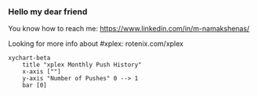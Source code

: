 ### Hello my dear friend
You know how to reach me: https://www.linkedin.com/in/m-namakshenas/

Looking for more info about #xplex: rotenix.com/xplex




<!-- XPLEX-PUSH-HISTORY-START -->
```mermaid
xychart-beta
    title "xplex Monthly Push History"
    x-axis [""]
    y-axis "Number of Pushes" 0 --> 1
    bar [0]
```
<!-- XPLEX-PUSH-HISTORY-END -->
